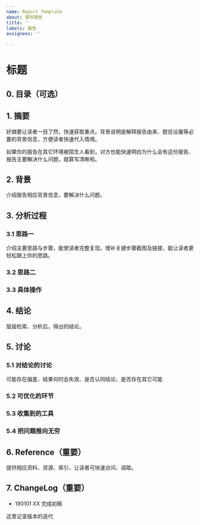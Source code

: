 ```yaml
---
name: Report Template
about: 撰写报告
title: ''
labels: 报告
assignees: ''

---
```


# 标题

## 0. 目录（可选）

## 1. 摘要

好摘要让读者一目了然，快速获取重点。背景说明是解释报告由来、题目设置等必要的背景信息，方便读者快速代入情境。

如果你的报告在其它环境被陌生人看到，对方也能快速明白为什么会有这份报告、报告主要解决什么问题，就算写清晰啦。

## 2. 背景

介绍报告相应背景信息，要解决什么问题。

## 3. 分析过程

### 3.1 思路一

介绍主要思路与步骤，能使读者完整复现。增补关键步骤截图及链接，能让读者更轻松跟上你的思路。

### 3.2 思路二

### 3.3 具体操作

## 4. 结论

层层检索、分析后，得出的结论。

## 5. 讨论

### 5.1 对结论的讨论

可能存在偏差、结果何时会失效、是否认同结论、是否存在其它可能

### 5.2 可优化的环节

### 5.3 收集到的工具

### 5.4 把问题推向无穷

## 6. Reference（重要）

提供相应资料、资源、索引，让读者可快速访问、调取。

## 7. ChangeLog（重要）

- 190101 XX 完成初稿

这里记录版本的迭代
